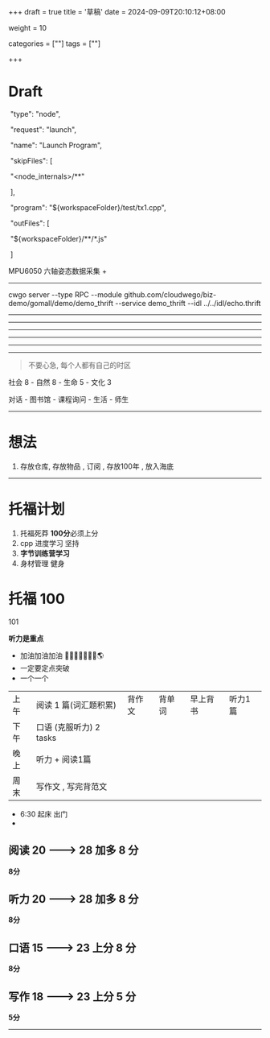 +++
draft = true
title = '草稿'
date = 2024-09-09T20:10:12+08:00

weight = 10

categories = [""] 
tags = [""]

+++

# Draft



​      "type": "node",

​      "request": "launch",

​      "name": "Launch Program",

​      "skipFiles": [

​        "<node_internals>/**"

​      ],

​      "program": "${workspaceFolder}/test/tx1.cpp",

​      "outFiles": [

​        "${workspaceFolder}/**/*.js"

​      ]





MPU6050 六轴姿态数据采集 + 

-------



cwgo server --type RPC --module github.com/cloudwego/biz-demo/gomall/demo/demo_thrift  --service demo_thrift  --idl ../../idl/echo.thrift





----









---

------

--------------------------------------



---



















--------

> 不要心急, 每个人都有自己的时区



社会 8 - 自然 8  - 生命 5 - 文化 3

对话 - 图书馆 - 课程询问 - 生活 - 师生  





***



# 想法

1. 存放仓库, 存放物品 , 订阅 , 存放100年 , 放入海底

-----

# 托福计划

1. 托福死莽  **100分**必须上分
2. cpp 进度学习 坚持
3. **字节训练营学习**
4. 身材管理 健身 





# 托福 100  

101



**听力是重点**



- 加油加油加油 🗽🗽🗽🗽🗽🗽🗽🌎
- 一定要定点突破
- 一个一个



|      |                         |        |        |          |         |
| ---- | ----------------------- | ------ | ------ | -------- | ------- |
| 上午 | 阅读 1 篇(词汇题积累)   | 背作文 | 背单词 | 早上背书 | 听力1篇 |
| 下午 | 口语 (克服听力) 2 tasks |        |        |          |         |
| 晚上 | 听力 + 阅读1篇          |        |        |          |         |
| 周末 | 写作文 , 写完背范文     |        |        |          |         |



- 6:30 起床 出门
- 







## 阅读  20 ---> 28 加多 **8** 分



**8分**





## 听力 20 ---> 28 加多 8 分



**8分**





## 口语 15 ---> 23  上分 8 分 



**8分**





## 写作 18 ---> 23  上分 5 分 



**5分**

---









